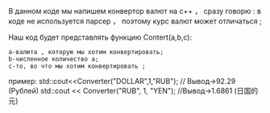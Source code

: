 В данном коде мы напишем конвертор валют на c++ ，
сразу говорю :
 в коде не используется парсер ， поэтому курс валют может отличаться ;

Наш код будет представлять функцию Contert(a,b,c):

    a-валюта , которую мы хотим конвертировать;
    b-численное количество a;
    c-то, во что мы хотим конвертировать ;

пример: 
    std::cout<<Converter("DOLLAR",1,"RUB"); // Вывод->92.29 (Рублей)
    std::cout << Converter("RUB", 1, "YEN"); //Вывод->1.6861 (日国的元)
